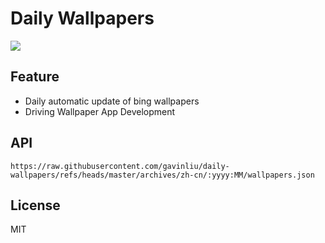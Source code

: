 # Daily Wallpapers
  
![](https://www.bing.com/th?id=OHR.CumberlandOaks_ZH-CN7265906780_UHD.jpg)

## Feature

- Daily automatic update of bing wallpapers
- Driving Wallpaper App Development

## API

```
https://raw.githubusercontent.com/gavinliu/daily-wallpapers/refs/heads/master/archives/zh-cn/:yyyy:MM/wallpapers.json
```

## License

MIT
  
